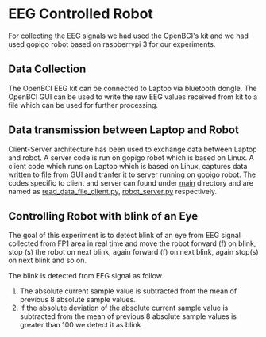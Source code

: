 # EEG Controlled Robot

For collecting the EEG signals we had used the OpenBCI's kit and we had used gopigo robot based on raspberrypi 3 for our experiments.

## Data Collection

The OpenBCI EEG kit can be connected to Laptop via bluetooth dongle. The OpenBCI GUI can be used to write the raw EEG values received from kit to a file which can be used for further processing.

## Data transmission between Laptop and Robot

Client-Server architecture has been used to exchange data between Laptop and robot. A server code is run on gopigo robot which is based on Linux. A client code which runs on Laptop which is based on Linux, captures data written to file from GUI and tranfer it to server running on gopigo robot. The codes specific to client and server can found under [main](https://github.com/SvrAdityaReddy/EEG_Controlled_Robot/tree/master/main) directory and are named as [read_data_file_client.py](https://github.com/SvrAdityaReddy/EEG_Controlled_Robot/blob/master/main/read_data_file_client.py), [robot_server.py](https://github.com/SvrAdityaReddy/EEG_Controlled_Robot/blob/master/main/robot_server.py) respectively.

## Controlling Robot with blink of an Eye

The goal of this experiment is to detect blink of an eye from EEG signal collected from FP1 area in real time and move the robot forward (f) on blink, stop (s) the robot on next blink, again forward (f) on next blink, again stop(s) on next blink and so on.

The blink is detected from EEG signal as follow. <br>

1. The absolute current sample value is subtracted from the mean of previous 8 absolute sample values.
2. If the absolute deviation of the absolute current sample value is subtracted from the mean of previous 8 absolute sample values is greater than 100 we detect it as blink